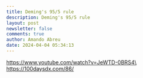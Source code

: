 ```yaml
---
title: Deming's 95/5 rule
description: Deming's 95/5 rule
layout: post
newsletter: false
comments: true
author: Amando Abreu
date: 2024-04-04 05:34:13
---
```

https://www.youtube.com/watch?v=JeWTD-0BRS4\
https://100daysdx.com/86/